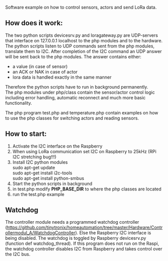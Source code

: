 Software example on how to control sensors, actors and send LoRa data. 

## How does it work:
The two python scripts devicesrv.py and loragateway.py are UDP-servers that interface on 127.0.0.1 localhost to the php modules and to the hardware. The python scripts listen to UDP commands sent from the php modules, translate them to I2C. After completion of the I2C command an UDP answer will be sent back to the php modules. The answer contains either:
- a value (in case of sensor)
- an ACK or NAK in case of actor
- lora data is handled exactly in the same manner

Therefore the python scripts have to run in background permanently.<br>
The php modules under php/class contain the sensor/actor control logic including error handling,
automatic reconnect and much more basic functionality.<br>

The php program test.php and temperature.php contain examples on how to use the php classes for switching actors and reading sensors.

## How to start:
1. Activate the I2C interface on the Raspberry
2. When using LoRa communication set I2C on Raspberry to 25kHz (RPi I2C stretching bug!!!)
3. Install I2C python modules<br>
  sudo apt-get update<br>
  sudo apt-get install i2c-tools<br>
  sudo apt-get install python-smbus<br>
4. Start the python scripts in background 
5. in test.php modify __PHP_BASE_DIR__ to where the php classes are located
6. run the test.php example

## Watchdog
The controller module needs a programmed watchdog controller (https://github.com/tinytronix/homeautomation/tree/master/Hardware/Controllermodul_A/WatchdogController). Else the Raspberry I2C interface is being disabled. The watchdog is toggled by Raspberry devicesrv.py (function def watchdog_thread). If this program does not run on the Raspi, the watchdog controller disables I2C from Raspberry and takes control over the I2C bus.
